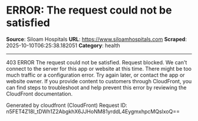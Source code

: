 # ERROR: The request could not be satisfied

**Source**: Siloam Hospitals
**URL**: https://www.siloamhospitals.com
**Scraped**: 2025-10-10T06:25:38.182051
**Category**: health

---

403 ERROR
The request could not be satisfied.
Request blocked. We can't connect to the server for this app or website at this time. There might be too much traffic or a configuration error. Try again later, or contact the app or website owner.
If you provide content to customers through CloudFront, you can find steps to troubleshoot and help prevent this error by reviewing the CloudFront documentation.

Generated by cloudfront (CloudFront)
Request ID: n5FET4Z18l_tDWh1Z2AbgkhX6JJHoNM81yrddL4EygmxhpcMQslxoQ==
